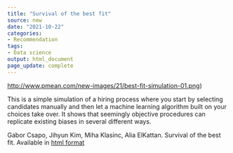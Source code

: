 ```yaml
---
title: "Survival of the best fit"
source: new
date: "2021-10-22"
categories:
- Recommendation
tags:
- Data science
output: html_document
page_update: complete
---
```


![]()http://www.pmean.com/new-images/21/best-fit-simulation-01.png)

<div class="notes">

This is a simple simulation of a hiring process where you start by selecting candidates manually and then let a machine learning algorithm built on your choices take over. It shows that seemingly objective procedures can replicate existing biases in several different ways.

Gabor Csapo, Jihyun Kim, Miha Klasinc, Alia ElKattan. Survival of the best fit. Available in [html format][csa1]

[csa1]: https://www.survivalofthebestfit.com/

</div>
